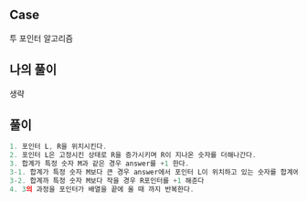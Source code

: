 ## Case

투 포인터 알고리즘

## 나의 풀이

생략

## 풀이

```js
1. 포인터 L, R을 위치시킨다.
2. 포인터 L은 고정시킨 상태로 R을 증가시키며 R이 지나온 숫자를 더해나간다.
3. 합계가 특정 숫자 M과 같은 경우 answer를 +1 한다.
3-1. 합계가 특정 숫자 M보다 큰 경우 answer에서 포인터 L이 위치하고 있는 숫자를 합계에서 빼준다.
3-2. 합계까 특정 숫자 M보다 작을 경우 R포인터를 +1 해준다
4. 3의 과정을 포인터가 배열을 끝에 올 때 까지 반복한다.

```
